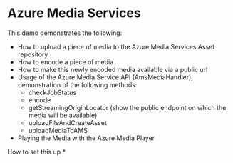 # Azure Media Services 


This demo demonstrates the following:
 * How to upload a piece of media to the Azure Media Services Asset repository
 * How to encode a piece of media
 * How to make this newly encoded media available via a public url
 * Usage of the Azure Media Service API (AmsMediaHandler), demonstration of the following methods:
   * checkJobStatus
   * encode
   * getStreamingOriginLocator (show the public endpoint on which the media will be available)
   * uploadFileAndCreateAsset 
   * uploadMediaToAMS
 * Playing the Media with the Azure Media Player

How to set this up
  *


